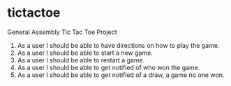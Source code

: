 # tictactoe
General Assembly Tic Tac Toe Project

1. As a user I should be able to have directions on how to play the game.
2. As a user I should be able to start a new game.
3. As a user I should be able to restart a game.
4. As a user I should be able to get notified of who won the game.
5. As a user I should be able to get notified of a draw, a game no one won.

